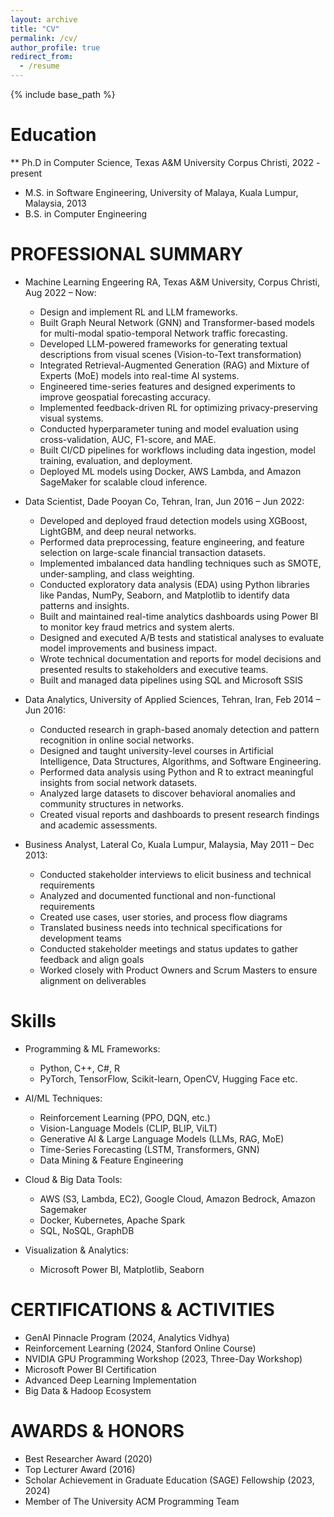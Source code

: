 ```yaml
---
layout: archive
title: "CV"
permalink: /cv/
author_profile: true
redirect_from:
  - /resume
---
```


{% include base_path %}

Education
======
** Ph.D in Computer Science, Texas A&M University Corpus Christi, 2022 - present
* M.S. in Software Engineering, University of Malaya, Kuala Lumpur, Malaysia, 2013
* B.S. in Computer Engineering

PROFESSIONAL SUMMARY
======
* Machine Learning Engeering RA, Texas A&M University, Corpus Christi, Aug 2022 – Now:
	*	Design and implement RL and LLM frameworks.
	*	Built Graph Neural Network (GNN) and Transformer-based models for multi-modal spatio-temporal Network traffic forecasting.
	*	Developed LLM-powered frameworks for generating textual descriptions from visual scenes (Vision-to-Text transformation)
	*	Integrated Retrieval-Augmented Generation (RAG) and Mixture of Experts (MoE) models into real-time AI systems.
	*	Engineered time-series features and designed experiments to improve geospatial forecasting accuracy.
	*	Implemented feedback-driven RL for optimizing privacy-preserving visual systems.
	*	Conducted hyperparameter tuning and model evaluation using cross-validation, AUC, F1-score, and MAE.
	*	Built CI/CD pipelines for workflows including data ingestion, model training, evaluation, and deployment.
	*	Deployed ML models using Docker, AWS Lambda, and Amazon SageMaker for scalable cloud inference.

* Data Scientist, Dade Pooyan Co, Tehran, Iran, Jun 2016 – Jun 2022:  
	*	Developed and deployed fraud detection models using XGBoost, LightGBM, and deep neural networks.
	*	Performed data preprocessing, feature engineering, and feature selection on large-scale financial transaction datasets.
	*	Implemented imbalanced data handling techniques such as SMOTE, under-sampling, and class weighting.
	*	Conducted exploratory data analysis (EDA) using Python libraries like Pandas, NumPy, Seaborn, and Matplotlib to identify data patterns and insights.
	*	Built and maintained real-time analytics dashboards using Power BI to monitor key fraud metrics and system alerts.
	*	Designed and executed A/B tests and statistical analyses to evaluate model improvements and business impact.
	*	Wrote technical documentation and reports for model decisions and presented results to stakeholders and executive teams.
	*	Built and managed data pipelines using SQL and Microsoft SSIS

* Data Analytics, University of Applied Sciences, Tehran, Iran, Feb 2014 – Jun 2016:
	*	Conducted research in graph-based anomaly detection and pattern recognition in online social networks.
	*	Designed and taught university-level courses in Artificial Intelligence, Data Structures, Algorithms, and Software Engineering.
	*	Performed data analysis using Python and R to extract meaningful insights from social network datasets.
	*	Analyzed large datasets to discover behavioral anomalies and community structures in networks.
	*	Created visual reports and dashboards to present research findings and academic assessments.

* Business Analyst, Lateral Co, Kuala Lumpur, Malaysia, May 2011 – Dec 2013:
	*	Conducted stakeholder interviews to elicit business and technical requirements
	*	Analyzed and documented functional and non-functional requirements
	*	Created use cases, user stories, and process flow diagrams
	*	Translated business needs into technical specifications for development teams
	*	Conducted stakeholder meetings and status updates to gather feedback and align goals
	*	Worked closely with Product Owners and Scrum Masters to ensure alignment on deliverables
  
Skills
======
* Programming & ML Frameworks:
	*	Python, C++, C#, R
	*	PyTorch, TensorFlow, Scikit-learn, OpenCV, Hugging Face etc.

* AI/ML Techniques:
	*	Reinforcement Learning (PPO, DQN, etc.)
	*	Vision-Language Models (CLIP, BLIP, ViLT)
	*	Generative AI & Large Language Models (LLMs, RAG, MoE)
	*	Time-Series Forecasting (LSTM, Transformers, GNN)
	*	Data Mining & Feature Engineering

* Cloud & Big Data Tools:
	*	AWS (S3, Lambda, EC2), Google Cloud, Amazon Bedrock, Amazon Sagemaker
	*	Docker, Kubernetes, Apache Spark
	*	SQL, NoSQL, GraphDB

* Visualization & Analytics:
	*	Microsoft Power BI, Matplotlib, Seaborn
  
CERTIFICATIONS & ACTIVITIES
======
*	GenAI Pinnacle Program (2024, Analytics Vidhya)
*	Reinforcement Learning (2024, Stanford Online Course)
*	NVIDIA GPU Programming Workshop (2023, Three-Day Workshop)
*	Microsoft Power BI Certification 
*	Advanced Deep Learning Implementation 
*	Big Data & Hadoop Ecosystem 

  
AWARDS & HONORS
======
*	Best Researcher Award (2020)
*	Top Lecturer Award (2016)
*	Scholar Achievement in Graduate Education (SAGE) Fellowship (2023, 2024)
*	Member of The University ACM Programming Team 

